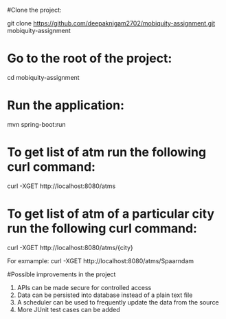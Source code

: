 #Clone the project:

git clone https://github.com/deepaknigam2702/mobiquity-assignment.git mobiquity-assignment

# Go to the root of the project:

cd mobiquity-assignment 

# Run the application:

mvn spring-boot:run

# To get list of atm run the following curl command:
curl -XGET http://localhost:8080/atms

# To get list of atm of a particular city run the following curl command:
curl -XGET http://localhost:8080/atms/{city}

For exmample:
curl -XGET http://localhost:8080/atms/Spaarndam


#Possible improvements in the project
1) APIs can be made secure for controlled access
2) Data can be persisted into database instead of a plain text file
3) A scheduler can be used to frequently update the data from the source
4) More JUnit test cases can be added
